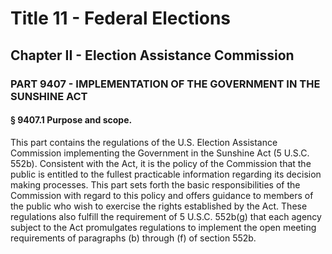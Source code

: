 
# Title 11 - Federal Elections
## Chapter II - Election Assistance Commission
### PART 9407 - IMPLEMENTATION OF THE GOVERNMENT IN THE SUNSHINE ACT
#### § 9407.1 Purpose and scope.

This part contains the regulations of the U.S. Election Assistance Commission implementing the Government in the Sunshine Act (5 U.S.C. 552b). Consistent with the Act, it is the policy of the Commission that the public is entitled to the fullest practicable information regarding its decision making processes. This part sets forth the basic responsibilities of the Commission with regard to this policy and offers guidance to members of the public who wish to exercise the rights established by the Act. These regulations also fulfill the requirement of 5 U.S.C. 552b(g) that each agency subject to the Act promulgates regulations to implement the open meeting requirements of paragraphs (b) through (f) of section 552b.
